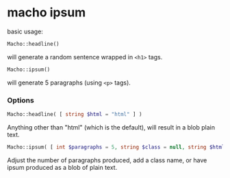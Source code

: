 macho ipsum
==========

basic usage:

```PHP
Macho::headline()
```

will generate a random sentence wrapped in ```<h1>``` tags.

```PHP
Macho::ipsum()
```  

will generate 5 paragraphs (using ```<p>``` tags).

<h3>Options</h3>

```PHP
Macho::headline( [ string $html = "html" ] )
```

Anything other than "html" (which is the default), will result in a blob plain text.

```PHP
Macho::ipsum( [ int $paragraphs = 5, string $class = null, string $html = "html" ] )
```

Adjust the number of paragraphs produced, add a class name, or have ipsum produced as a blob of plain text.
